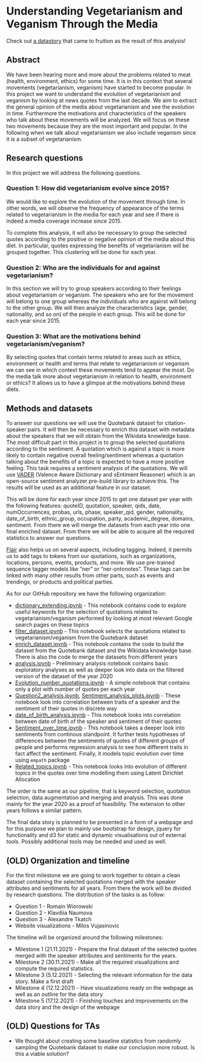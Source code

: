 ﻿# Understanding Vegetarianism and Veganism Through the Media

Check out [a datastory](https://name-error-ada.github.io/datastory/) that came to fruition as the result of this analysis!

## Abstract
We have been hearing more and more about the problems related to meat (health, environment, ethics) for some time. It is in this context that several movements (vegetarianism, veganism) have started to become popular. In this project we want to understand the evolution of vegetarianism and veganism by looking at news quotes from the last decade. We aim to extract the general opinion of the media about vegetarianism and see the evolution in time. Furthermore the motivations and characteristics of the speakers who talk about these movements will be analyzed. We will focus on these two movements because they are the most important and popular. In the following when we talk about vegetarianism we also include veganism since it is a subset of vegetarianism.

## Research questions
In this project we will address the following questions.

### Question 1: How did vegetarianism evolve since 2015?
We would like to explore the evolution of the movement through time. In other words, we will observe the frequency of appearance of the terms related to vegetarianism in the media for each year and see if there is indeed a media coverage increase since 2015.

To complete this analysis, it will also be necessary to group the selected quotes according to the positive or negative opinion of the media about this diet. In particular, quotes expressing the benefits of vegetarianism will be grouped together. This clustering will be done for each year.

### Question 2: Who are the individuals for and against vegetarianism?
In this section we will try to group speakers according to their feelings about vegetarianism or veganism. The speakers who are for the movement will belong to one group whereas the individuals who are against will belong to the other group. We will then analyze the characteristics (age, gender, nationality, and so on) of the people in each group. This will be done for each year since 2015. 

### Question 3: What are the motivations behind vegetarianism/veganism?
By selecting quotes that contain terms related to areas such as ethics, environment or health and terms that relate to vegetarianism or veganism we can see in which context these movements tend to appear the most. Do the media talk more about vegetarianism in relation to health, environment or ethics? It allows us to have a glimpse at the motivations behind these diets.

## Methods and datasets
To answer our questions we will use the Quotebank dataset for citation-speaker pairs. It will then be necessary to enrich this dataset with metadata about the speakers that we will obtain from the Wikidata knowledge base. 
The most difficult part in this project is to group the selected quotations according to the sentiment. A quotation which is against a topic is more likely to contain negative overall feeling/sentiment whereas a quotation talking about the benefits of a topic is expected to have a more positive feeling. This task requires a sentiment analysis of the quotations. We will use [VADER](https://www.nltk.org/_modules/nltk/sentiment/vader.html) (Valence Aware Dictionary and sEntiment Reasoner) which is an open-source sentiment analyzer pre-build library to achieve this. The results will be used as an additional feature in our dataset. 

This will be done for each year since 2015 to get one dataset per year with the following features: quoteID, quotation, speaker, qids, date, numOccurrences, probas, urls, phase, speaker_qid, gender, nationality, date_of_birth, ethnic_group, occupation, party, academic_degree, domains, sentiment. From there we will merge the datasets from each year into one final enriched dataset. From there we will be able to acquire all the required statistics to answer our questions.

[Flair](https://github.com/flairNLP/flair) also helps us on several aspects, including tagging. Indeed, it permits us to add tags to tokens from our quotations, such as organizations, locations, persons, events, products, and more. We use pre-trained sequence tagger models like “ner” or “ner-ontonotes”. These tags can be linked with many other results from other parts, such as events and trendings, or products and political parties.

As for our GitHub repository we have the following organization:
* [dictionary_extending.ipynb](notebooks/dictionary_extending.ipynb) - This notebook contains code to explore useful keywords for the selection of quotations related to vegetarianism/veganism performed by looking at most relevant Google search pages on these topics
* [filter_dataset.ipynb](notebooks/filter_dataset.ipynb) - This notebook selects the quotations related to vegetarianism/veganism from the Quotebank dataset
* [enrich_dataset.ipynb](notebooks/enrich_dataset.ipynb) - This notebook contains the code to build the dataset from the Quotebank dataset and the Wikidata knowledge base. There is also the code to merge the datasets from different years
* [analysis.ipynb](notebooks/analysis.ipynb) - Preliminary analysis notebook contains basic exploratory analyses as well as deeper look into data on the filtered version of the dataset of the year 2020
* [Evolution_number_quotations.ipynb](notebooks/Evolution_number_quotations.ipynb) - A simple notebook that contains only a plot with number of quotes per each year
* [Question2_analysis.ipynb](notebooks/Question2_analysis.ipynb), [Sentiment_analysis_plots.ipynb](notebooks/Sentiment_analysis_plots.ipynb) - These notebook look into correlation between traits of a speaker and the sentiment of their quotes in discrete way
* [date_of_birth_analysis.ipynb](notebooks/date_of_birth_analysis.ipynb) - This notebook looks into correlation between date of birth of the speaker and sentiment of their quotes
* [Sentiment_over_time.ipynb](notebooks/Sentiment_over_time.ipynb) - This notebook takes a deeper look into sentiments from continous standpoint.  It further tests hypotheses of differences between the sentiments of quotes of different groups of people and performs regression analysis to see how different traits in fact affect the sentiment. Finally, it models topic evolution over time using `empath` package
* [Related_topics.ipynb](notebooks/Related_topics.ipynb) - This notebook looks into evolution of different topics in the quotes over time modelling them using Latent Dirichlet Allocation

The order is the same as our pipeline, that is keyword selection, quotation selection, data augmentation and merging and analysis. This was done mainly for the year 2020 as a proof of feasibility. The extension to other years follows a similar pattern.

The final data story is planned to be presented in a form of a webpage and for this purpose we plan to mainly use bootstrap for design, jquery for functionality and d3 for static and dynamic visualisations out of external tools. Possibly additional tools may be needed and used as well.

## (OLD) Organization and timeline
For the first milestone we are going to work together to obtain a clean dataset containing the selected quotations merged with the speaker attributes and sentiments for all years. From there the work will be divided by research questions. The distribution of the tasks is as follow:
* Question 1 - Romain Wiorowski
* Question 2 - Klavdiia Naumova
* Question 3 - Alexandre Tkatch
* Website visualizations - Milos Vujasinovic

The timeline will be organized around the following milestones:
* Milestone 1 (21.11.2021) - Prepare the final dataset of the selected quotes merged with the speaker attributes and sentiments for the years.
* Milestone 2 (30.11.2021) - Make all the required visualizations and compute the required statistics.
* Milestone 3 (5.12.2021) - Selecting the relevant information for the data story. Make a first draft
* Milestone 4 (12.12.2021) - Have visualizations ready on the webpage as well as an outline for the data story
* Milestone 5 (17.12.2021) - Finishing touches and improvements on the data story and the design of the webpage

## (OLD) Questions for TAs
* We thought about creating some baseline statistics from randomly sampling the Quotebank dataset to make our conclusion more robust. Is this a viable solution?
